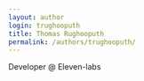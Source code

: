 ```yaml
---
layout: author
login: trughooputh
title: Thomas Rughooputh
permalink: /authors/trughooputh/
---
```

Developer @ Eleven-labs
